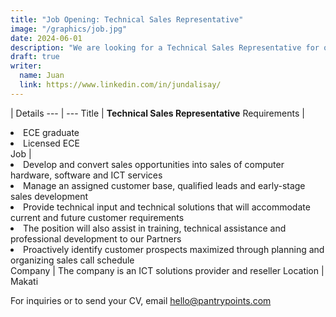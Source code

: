 ```yaml
---
title: "Job Opening: Technical Sales Representative"
image: "/graphics/job.jpg"
date: 2024-06-01
description: "We are looking for a Technical Sales Representative for our Partner in Makati"
draft: true
writer:
  name: Juan
  link: https://www.linkedin.com/in/jundalisay/
---
```


<!-- img src="/graphics/job.jpg" alt="Job Opening" -->

 | Details
--- | ---
Title | **Technical Sales Representative**
Requirements | <li>ECE graduate</li><li>Licensed ECE</li>
Job | <li>Develop and convert sales opportunities into sales of computer hardware, software and ICT services</li><li>Manage an assigned customer base, qualified leads and early-stage sales development</li></li></li><li>Provide technical input and technical solutions that will accommodate current and future customer requirements</li><li>The position will also assist in training, technical assistance and professional development to our Partners</li><li>Proactively identify customer prospects maximized through planning and organizing sales call schedule</li>
Company | The company is an ICT solutions provider and reseller
Location | Makati 


For inquiries or to send your CV, email hello@pantrypoints.com



